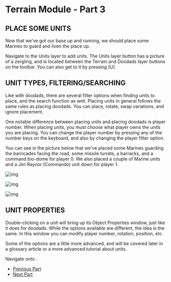 # Terrain Module - Part 3

## PLACE SOME UNITS

Now that we've got our base up and running, we should place some Marines to guard and liven the place up.

Navigate to the Units layer to add units. The Units layer button has a picture of a zergling, and is located between the Terrain and Doodads layer buttons on the toolbar. You can also get to it by pressing [U].

## UNIT TYPES, FILTERING/SEARCHING

Like with doodads, there are several filter options when finding units to place, and the search function as well. Placing units in general follows the same rules as placing doodads. You can place, rotate, swap variations, and ignore placement.

One notable difference between placing units and placing doodads is player number. When placing units, you must choose what player owns the units you are placing. You can change the player number by pressing any of the number keys on the keyboard, and also by changing the player filter option.

You can see in the picture below that we've placed some Marines guarding the barricades facing the road, some missile turrets, a barracks, and a command bio-dome for player 0. We also placed a couple of Marine units and a Jim Raynor (Commando) unit down for player 1.

![img](https://web.archive.org/web/20150309180942im_/http://media.blizzard.com/sc2/game/maps-and-mods/tutorials/terrain/en-us/030-units-placedunitsbottom.jpg)

![img](https://web.archive.org/web/20150309180942im_/http://media.blizzard.com/sc2/game/maps-and-mods/tutorials/terrain/en-us/031-units-placedunitstop.jpg)

![img](https://web.archive.org/web/20150309180942im_/http://media.blizzard.com/sc2/game/maps-and-mods/tutorials/terrain/en-us/032-units-placedunits.jpg)

## UNIT PROPERTIES

Double-clicking on a unit will bring up its Object Properties window, just like it does for doodads. While the options available are different, the idea is the same. In this window you can modify player number, rotation, position, etc.

Some of the options are a little more advanced, and will be covered later in a glossary article or a more advanced tutorial about units.

Navigate onto :

- [Previous Part](/terrain/2)
- [Next Part](/terrain/4)